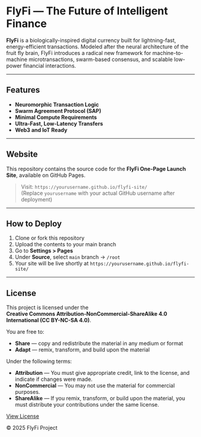 # FlyFi — The Future of Intelligent Finance

**FlyFi** is a biologically-inspired digital currency built for lightning-fast, energy-efficient transactions. Modeled after the neural architecture of the fruit fly brain, FlyFi introduces a radical new framework for machine-to-machine microtransactions, swarm-based consensus, and scalable low-power financial interactions.

---

## Features

- **Neuromorphic Transaction Logic**
- **Swarm Agreement Protocol (SAP)**
- **Minimal Compute Requirements**
- **Ultra-Fast, Low-Latency Transfers**
- **Web3 and IoT Ready**

---

## Website

This repository contains the source code for the **FlyFi One-Page Launch Site**, available on GitHub Pages.

> Visit: `https://yourusername.github.io/flyfi-site/`  
(Replace `yourusername` with your actual GitHub username after deployment)

---

## How to Deploy

1. Clone or fork this repository
2. Upload the contents to your main branch
3. Go to **Settings > Pages**
4. Under **Source**, select `main` branch → `/root`
5. Your site will be live shortly at `https://yourusername.github.io/flyfi-site/`

---

## License

This project is licensed under the  
**Creative Commons Attribution-NonCommercial-ShareAlike 4.0 International (CC BY-NC-SA 4.0)**.

You are free to:
- **Share** — copy and redistribute the material in any medium or format  
- **Adapt** — remix, transform, and build upon the material

Under the following terms:
- **Attribution** — You must give appropriate credit, link to the license, and indicate if changes were made.  
- **NonCommercial** — You may not use the material for commercial purposes.  
- **ShareAlike** — If you remix, transform, or build upon the material, you must distribute your contributions under the same license.

[View License](https://creativecommons.org/licenses/by-nc-sa/4.0/)

© 2025 FlyFi Project
